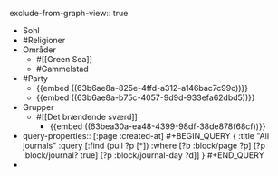 exclude-from-graph-view:: true

- Sohl
- #Religioner
- Områder
	- #[[Green Sea]]
	- #Gammelstad
- #Party
	- {{embed ((63b6ae8a-825e-4ffd-a312-a146bac7c99c))}}
	- {{embed ((63b6ae8a-b75c-4057-9d9d-933efa62dbd5))}}
- Grupper
	- #[[Det brændende sværd]]
		- {{embed ((63bea30a-ea48-4399-98df-38de878f68cf))}}
- query-properties:: [:page :created-at]
  #+BEGIN_QUERY
  {
  :title "All journals"
   :query [:find (pull ?p [*])
             :where
             [?b :block/page ?p]
             [?p :block/journal? true]
             [?p :block/journal-day ?d]]
  }
  #+END_QUERY
-
